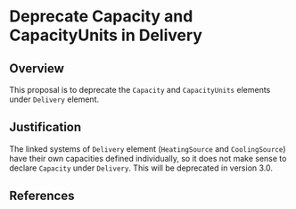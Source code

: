 # Deprecate Capacity and CapacityUnits in Delivery

## Overview

This proposal is to deprecate the `Capacity` and `CapacityUnits` elements under `Delivery` element.

## Justification

The linked systems of `Delivery` element (`HeatingSource` and `CoolingSource`) have their own capacities defined individually, so it does not make sense to declare `Capacity` under `Delivery`. This will be deprecated in version 3.0.

## References
